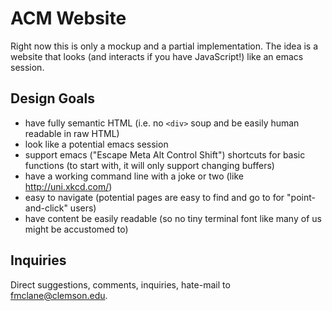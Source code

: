 ACM Website
===========

Right now this is only a mockup and a partial implementation. The idea is a website that looks (and interacts if you have JavaScript!) like an emacs session.


Design Goals
------------

- have fully semantic HTML (i.e. no `<div>` soup and be easily human readable in raw HTML)
- look like a potential emacs session
- support emacs ("Escape Meta Alt Control Shift") shortcuts for basic functions (to start with, it will only support changing buffers)
- have a working command line with a joke or two (like http://uni.xkcd.com/)
- easy to navigate (potential pages are easy to find and go to for "point-and-click" users)
- have content be easily readable (so no tiny terminal font like many of us might be accustomed to)


Inquiries
---------

Direct suggestions, comments, inquiries, hate-mail to [fmclane@clemson.edu](mailto:fmclane@clemson.edu).
